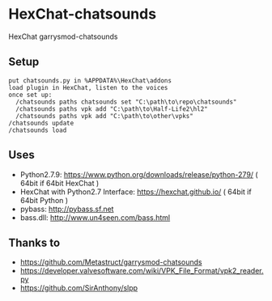 # HexChat-chatsounds
HexChat garrysmod-chatsounds
## Setup
```
put chatsounds.py in %APPDATA%\HexChat\addons
load plugin in HexChat, listen to the voices
once set up:
  /chatsounds paths chatsounds set "C:\path\to\repo\chatsounds"
  /chatsounds paths vpk add "C:\path\to\Half-Life2\hl2"
  /chatsounds paths vpk add "C:\path\to\other\vpks"
/chatsounds update
/chatsounds load
```

## Uses
* Python2.7.9: https://www.python.org/downloads/release/python-279/ ( 64bit if 64bit HexChat )
* HexChat with Python2.7 Interface: https://hexchat.github.io/ ( 64bit if 64bit Python )
* pybass: http://pybass.sf.net
* bass.dll: http://www.un4seen.com/bass.html

## Thanks to
* https://github.com/Metastruct/garrysmod-chatsounds
* https://developer.valvesoftware.com/wiki/VPK_File_Format/vpk2_reader.py
* https://github.com/SirAnthony/slpp
